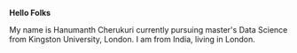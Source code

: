 **Hello Folks**

My name is Hanumanth Cherukuri currently pursuing master's Data Science from Kingston University, London. I am from India, living in London.

